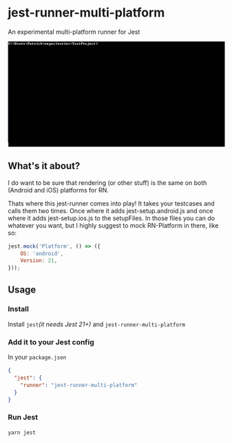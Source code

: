 # jest-runner-multi-platform

An experimental multi-platform runner for Jest

![example](runner2.gif)

## What's it about?
I do want to be sure that rendering (or other stuff) is the same on both (Android and iOS) platforms for RN.

Thats where this jest-runner comes into play!
It takes your testcases and calls them two times.
Once where it adds jest-setup.android.js and once where it adds jest-setup.ios.js to the setupFiles.
In those files you can do whatever you want, but I highly suggest to mock RN-Platform in there, like so:

```javascript
jest.mock('Platform', () => ({
    OS: 'android',
    Version: 21,
}));
```

## Usage

### Install

Install `jest`_(it needs Jest 21+)_ and `jest-runner-multi-platform`


### Add it to your Jest config

In your `package.json`
```json
{
  "jest": {
    "runner": "jest-runner-multi-platform"
  }
}
```

### Run Jest
```bash
yarn jest
```
